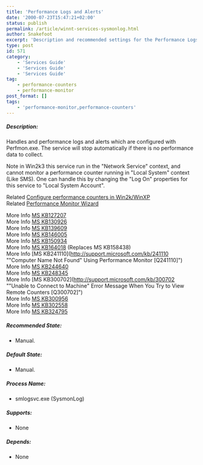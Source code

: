 ```yaml
---
title: 'Performance Logs and Alerts'
date: '2000-07-23T15:47:21+02:00'
status: publish
permalink: /article/winnt-services-sysmonlog.html
author: Snakefoot
excerpt: 'Description and recommended settings for the Performance Logs and Alerts service.'
type: post
id: 571
category:
    - 'Services Guide'
    - 'Services Guide'
    - 'Services Guide'
tag:
    - performance-counters
    - performance-monitor
post_format: []
tags:
    - 'performance-monitor,performance-counters'
---
```

##### Description:

 Handles and performance logs and alerts which are configured with Perfmon.exe. The service will stop automatically if there is no performance data to collect.  
  
 Note in Win2k3 this service run in the "Network Service" context, and cannot monitor a performance counter running in "Local System" context (Like SMS). One can handle this by changing the "Log On" properties for this service to "Local System Account".  
  
 Related [Configure performance counters in Win2k/WinXP](/article/winnt-performance-counters.html)  
 Related [Performance Monitor Wizard](http://www.microsoft.com/downloads/details.aspx?FamilyID=31FCCD98-C3A1-4644-9622-FAA046D69214)  
  
 More Info [MS KB127207](http://support.microsoft.com/kb/127207 "Missing Objects and Counters in Performance Monitor [Q127207]")  
 More Info [MS KB130926](http://support.microsoft.com/kb/130926 "Using Performance Monitor to Identify a Pool Leak [Q130926]")  
 More Info [MS KB139609](http://support.microsoft.com/kb/139609 "PerfMon: High Number of Pages/Sec Not Necessarily Low Memory [Q139609]")  
 More Info [MS KB146005](http://support.microsoft.com/kb/146005 "Optimizing Windows NT for Performance [Q146005]")  
 More Info [MS KB150934](http://support.microsoft.com/kb/150934 "How to Create a Performance Monitor Log for NT Troubleshooting [Q150934]")  
 More Info [MS KB164018](http://support.microsoft.com/kb/164018 "Controlling remote Performance Monitor access to Windows NT servers [Q164018]") (Replaces MS KB158438)  
 More Info [MS KB241110](http://support.microsoft.com/kb/241110 ""Computer Name Not Found" Using Performance Monitor [Q241110]")  
 More Info [MS KB244640](http://support.microsoft.com/kb/244640 "Creating Performance Alerts in Windows 2000 [Q244640]")  
 More Info [MS KB248345](http://support.microsoft.com/kb/248345 "How to Create a Log Using System Monitor in Windows 2000 [Q248345]")  
 More Info [MS KB300702](http://support.microsoft.com/kb/300702 ""Unable to Connect to Machine" Error Message When You Try to View Remote Counters [Q300702]")  
 More Info [MS KB300956](http://support.microsoft.com/kb/300956 "How to Manually Rebuild Performance Counter Library Values [Q300956]")  
 More Info [MS KB302558](http://support.microsoft.com/kb/302558 "HOW TO: Create and Configure Performance Monitor Alerts in Windows 2000 [Q302558]")  
 More Info [MS KB324795](http://support.microsoft.com/kb/324795 "HOW TO: Be Reminded When Your Computer Resources Are Running Low in Windows Server 2003 [Q324795]")  
  
##### Recommended State:

- Manual.

##### Default State:

- Manual.

##### Process Name:

- smlogsvc.exe (SysmonLog)

##### Supports:

- None

##### Depends:

- None